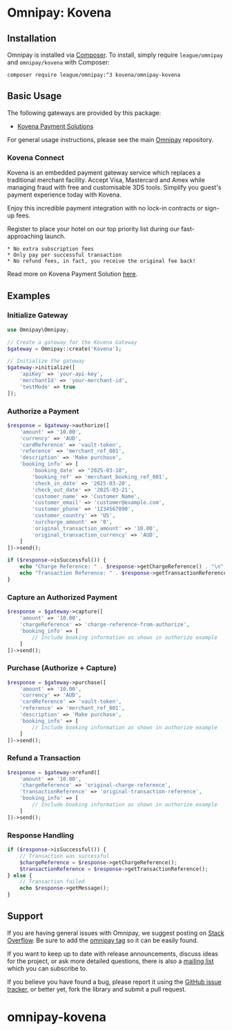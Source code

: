 # Omnipay: Kovena

## Installation

Omnipay is installed via [Composer](http://getcomposer.org/). To install, simply require `league/omnipay` and `omnipay/kovena` with Composer:

```
composer require league/omnipay:^3 kovena/omnipay-kovena
```
## Basic Usage

The following gateways are provided by this package:

* [Kovena Payment Solutions](https://kovena.com/docs/api/)

For general usage instructions, please see the main [Omnipay](https://github.com/thephpleague/omnipay)
repository.

### Kovena Connect

Kovena is an embedded payment gateway service which replaces a traditional merchant facility. 
Accept Visa, Mastercard and Amex while managing fraud with free and customisable 3DS tools. 
Simplify you guest's payment experience today with Kovena.

Enjoy this incredible payment integration with no lock-in contracts or sign-up fees.

Register to place your hotel on our top priority list during our fast-approaching launch.

    * No extra subscription fees
    * Only pay per successful transaction
    * No refund fees, in fact, you receive the original fee back!

Read more on Kovena Payment Solution [here](https://kovena.com/).

## Examples

### Initialize Gateway

```php
use Omnipay\Omnipay;

// Create a gateway for the Kovena Gateway
$gateway = Omnipay::create('Kovena');

// Initialize the gateway
$gateway->initialize([
    'apiKey' => 'your-api-key',
    'merchantId' => 'your-merchant-id',
    'testMode' => true
]);
```

### Authorize a Payment

```php
$response = $gateway->authorize([
    'amount' => '10.00',
    'currency' => 'AUD',
    'cardReference' => 'vault-token',
    'reference' => 'merchant_ref_001',
    'description' => 'Make purchase',
    'booking_info' => [
        'booking_date' => "2025-03-18",
        'booking_ref' => 'merchant_booking_ref_001',
        'check_in_date' => '2025-03-20',
        'check_out_date' => '2025-03-21',
        'customer_name' => 'Customer Name',
        'customer_email' => 'customer@example.com',
        'customer_phone' => '1234567890',
        'customer_country' => 'US',
        'surcharge_amount' => '0',
        'original_transaction_amount' => '10.00',
        'original_transaction_currency' => 'AUD',
    ]
])->send();

if ($response->isSuccessful()) {
    echo "Charge Reference: " . $response->getChargeReference() . "\n";
    echo "Transaction Reference: " . $response->getTransactionReference() . "\n";
}
```

### Capture an Authorized Payment

```php
$response = $gateway->capture([
    'amount' => '10.00',
    'chargeReference' => 'charge-reference-from-authorize',
    'booking_info' => [
        // Include booking information as shown in authorize example
    ]
])->send();
```

### Purchase (Authorize + Capture)

```php
$response = $gateway->purchase([
    'amount' => '10.00',
    'currency' => 'AUD',
    'cardReference' => 'vault-token',
    'reference' => 'merchant_ref_001',
    'description' => 'Make purchase',
    'booking_info' => [
        // Include booking information as shown in authorize example
    ]
])->send();
```

### Refund a Transaction

```php
$response = $gateway->refund([
    'amount' => '10.00',
    'chargeReference' => 'original-charge-reference',
    'transactionReference' => 'original-transaction-reference',
    'booking_info' => [
        // Include booking information as shown in authorize example
    ]
])->send();
```

### Response Handling

```php
if ($response->isSuccessful()) {
    // Transaction was successful
    $chargeReference = $response->getChargeReference();
    $transactionReference = $response->getTransactionReference();
} else {
    // Transaction failed
    echo $response->getMessage();
}
```
## Support

If you are having general issues with Omnipay, we suggest posting on
[Stack Overflow](http://stackoverflow.com/). Be sure to add the
[omnipay tag](http://stackoverflow.com/questions/tagged/omnipay) so it can be easily found.

If you want to keep up to date with release announcements, discuss ideas for the project,
or ask more detailed questions, there is also a [mailing list](https://groups.google.com/forum/#!forum/omnipay) which
you can subscribe to.

If you believe you have found a bug, please report it using the [GitHub issue tracker](https://github.com/),
or better yet, fork the library and submit a pull request.
# omnipay-kovena
